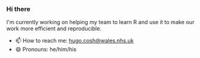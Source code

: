 ### Hi there

I'm currently working on helping my team to learn R and use it to make our work more efficient and reproducible.

- 📫 How to reach me: hugo.cosh@wales.nhs.uk
- 😄 Pronouns: he/him/his


<!--
**hugocosh/hugocosh** is a ✨ _special_ ✨ repository because its `README.md` (this file) appears on your GitHub profile.

Here are some ideas to get you started:

- 🔭 I’m currently working on ...
- 🌱 I’m currently learning ...
- 👯 I’m looking to collaborate on ...
- 🤔 I’m looking for help with ...
- 💬 Ask me about ...
- 📫 How to reach me: ...
- 😄 Pronouns: ...
- ⚡ Fun fact: ...
-->
